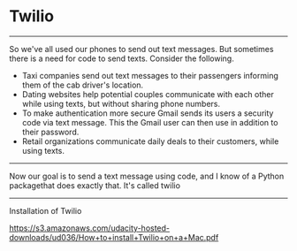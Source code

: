 # Twilio
*************************************************************************************************************************************************

So we've all used our phones to send out text messages. But sometimes there is a need for code to send texts. Consider the following. 

* Taxi companies send out text messages to their passengers informing them of the cab driver's location. 
* Dating websites help potential couples communicate with each other while using texts, but without sharing phone numbers.
* To make authentication more secure Gmail sends its users a security code via text message. This the Gmail user can then use in addition to their password. 
* Retail organizations communicate daily deals to their customers, while using texts.

*************************************************************************************************************************************************

Now our goal is to send a text message using code, and I know of a Python packagethat does exactly that. It's called twilio

*************************************************************************************************************************************************

Installation of Twilio

https://s3.amazonaws.com/udacity-hosted-downloads/ud036/How+to+install+Twilio+on+a+Mac.pdf